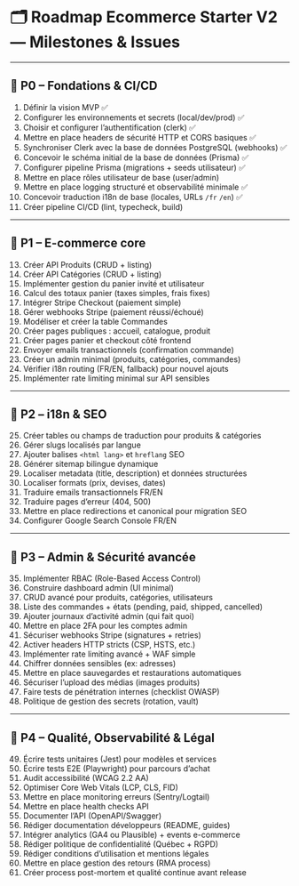 # 🗂 Roadmap Ecommerce Starter V2 — Milestones & Issues

---

## 📌 P0 – Fondations & CI/CD

1. Définir la vision MVP                                             ✅
2. Configurer les environnements et secrets (local/dev/prod)         ✅
3. Choisir et configurer l’authentification (clerk)                  ✅
4. Mettre en place headers de sécurité HTTP et CORS basiques         ✅
5. Synchroniser Clerk avec la base de données PostgreSQL (webhooks)  ✅
6. Concevoir le schéma initial de la base de données (Prisma)        ✅
7. Configurer pipeline Prisma (migrations + seeds utilisateur)       ✅
8. Mettre en place rôles utilisateur de base (user/admin)
9. Mettre en place logging structuré et observabilité minimale       ✅
10. Concevoir traduction i18n de base (locales, URLs `/fr` `/en`)     ✅
11. Créer pipeline CI/CD (lint, typecheck, build)


---

## 📌 P1 – E-commerce core

13. Créer API Produits (CRUD + listing)
14. Créer API Catégories (CRUD + listing)
15. Implémenter gestion du panier invité et utilisateur
16. Calcul des totaux panier (taxes simples, frais fixes)
17. Intégrer Stripe Checkout (paiement simple)
18. Gérer webhooks Stripe (paiement réussi/échoué)
19. Modéliser et créer la table Commandes
20. Créer pages publiques : accueil, catalogue, produit
21. Créer pages panier et checkout côté frontend
22. Envoyer emails transactionnels (confirmation commande)
23. Créer un admin minimal (produits, catégories, commandes)
24. Vérifier i18n routing (FR/EN, fallback) pour nouvel ajouts
25. Implémenter rate limiting minimal sur API sensibles 

---

## 📌 P2 – i18n & SEO

25. Créer tables ou champs de traduction pour produits & catégories
26. Gérer slugs localisés par langue
27. Ajouter balises `<html lang>` et `hreflang` SEO
28. Générer sitemap bilingue dynamique
29. Localiser metadata (title, description) et données structurées
30. Localiser formats (prix, devises, dates)
31. Traduire emails transactionnels FR/EN
32. Traduire pages d’erreur (404, 500)
33. Mettre en place redirections et canonical pour migration SEO
34. Configurer Google Search Console FR/EN

---

## 📌 P3 – Admin & Sécurité avancée

35. Implémenter RBAC (Role-Based Access Control)
36. Construire dashboard admin (UI minimal)
37. CRUD avancé pour produits, catégories, utilisateurs
38. Liste des commandes + états (pending, paid, shipped, cancelled)
39. Ajouter journaux d’activité admin (qui fait quoi)
40. Mettre en place 2FA pour les comptes admin
41. Sécuriser webhooks Stripe (signatures + retries)
42. Activer headers HTTP stricts (CSP, HSTS, etc.)
43. Implémenter rate limiting avancé + WAF simple
44. Chiffrer données sensibles (ex: adresses)
45. Mettre en place sauvegardes et restaurations automatiques
46. Sécuriser l’upload des médias (images produits)
47. Faire tests de pénétration internes (checklist OWASP)
48. Politique de gestion des secrets (rotation, vault)

---

## 📌 P4 – Qualité, Observabilité & Légal

49. Écrire tests unitaires (Jest) pour modèles et services
50. Écrire tests E2E (Playwright) pour parcours d’achat
51. Audit accessibilité (WCAG 2.2 AA)
52. Optimiser Core Web Vitals (LCP, CLS, FID)
53. Mettre en place monitoring erreurs (Sentry/Logtail)
54. Mettre en place health checks API
55. Documenter l’API (OpenAPI/Swagger)
56. Rédiger documentation développeurs (README, guides)
57. Intégrer analytics (GA4 ou Plausible) + events e-commerce
58. Rédiger politique de confidentialité (Québec + RGPD)
59. Rédiger conditions d’utilisation et mentions légales
60. Mettre en place gestion des retours (RMA process)
61. Créer process post-mortem et qualité continue avant release
